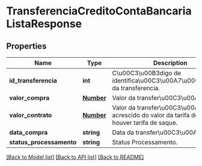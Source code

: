# TransferenciaCreditoContaBancariaListaResponse

## Properties
Name | Type | Description | Notes
------------ | ------------- | ------------- | -------------
**id_transferencia** | **int** | C\u00C3\u00B3digo de identifica\u00C3\u00A7\u00C3\u00A3o da transferencia. | [optional] 
**valor_compra** | [**Number**](Number.md) | Valor da transfer\u00C3\u00AAncia. | [optional] 
**valor_contrato** | [**Number**](Number.md) | Valor da transfer\u00C3\u00AAncia acrescido do valor da tarifa de saque se houver tarifa de saque. | [optional] 
**data_compra** | **string** | Data da transfer\u00C3\u00AAncia. | [optional] 
**status_processamento** | **string** | Status Processamento. | [optional] 

[[Back to Model list]](../README.md#documentation-for-models) [[Back to API list]](../README.md#documentation-for-api-endpoints) [[Back to README]](../README.md)


